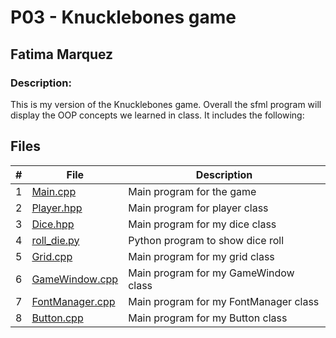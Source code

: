 # P03 - Knucklebones game
## Fatima Marquez
### Description:

This is my version of the Knucklebones game. Overall the sfml program will display the OOP concepts we learned in class. It includes the following:


## Files

|   #   | File            | Description                                        |
| :---: | --------------- | -------------------------------------------------- |
|   1   | [Main.cpp](main.cpp/) | Main program for the game  |
|   2   | [Player.hpp](player.hpp/) | Main program for player class     |
|   3   | [Dice.hpp](dice.hpp/) | Main program for my dice class     |
|   4   | [roll_die.py](roll_die.py/) | Python program to show dice roll   |
|   5   | [Grid.cpp](grid.cpp/) | Main program for my grid class     |
|   6   | [GameWindow.cpp](GameWindow.cpp/) | Main program for my GameWindow class     |
|   7   | [FontManager.cpp](FontManager.cpp/) | Main program for my FontManager class     |
|   8   | [Button.cpp](Button.cpp/) | Main program for my Button class     |
